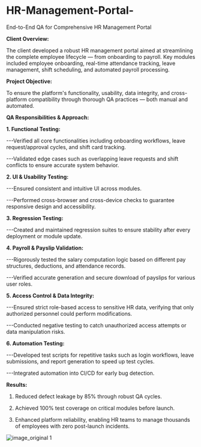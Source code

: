 # HR-Management-Portal-
End-to-End QA for Comprehensive HR Management Portal 

**Client Overview:**

The client developed a robust HR management portal aimed at streamlining the complete employee lifecycle — from onboarding to payroll. Key modules included employee onboarding, real-time attendance tracking, leave management, shift scheduling, and automated payroll processing.

**Project Objective:**

To ensure the platform's functionality, usability, data integrity, and cross-platform compatibility through thorough QA practices — both manual and automated.

**QA Responsibilities & Approach:**

**1. Functional Testing:**
   
---Verified all core functionalities including onboarding workflows, leave request/approval cycles, and shift card tracking.

---Validated edge cases such as overlapping leave requests and shift conflicts to ensure accurate system behavior.

**2. UI & Usability Testing:**
   
---Ensured consistent and intuitive UI across modules.

---Performed cross-browser and cross-device checks to guarantee responsive design and accessibility.

**3. Regression Testing:**
   
---Created and maintained regression suites to ensure stability after every deployment or module update.

**4. Payroll & Payslip Validation:**
   
---Rigorously tested the salary computation logic based on different pay structures, deductions, and attendance records.

---Verified accurate generation and secure download of payslips for various user roles.

**5. Access Control & Data Integrity:**
   
---Ensured strict role-based access to sensitive HR data, verifying that only authorized personnel could perform modifications.

---Conducted negative testing to catch unauthorized access attempts or data manipulation risks.

**6. Automation Testing:**
    
---Developed test scripts for repetitive tasks such as login workflows, leave submissions, and report generation to speed up test cycles.

---Integrated automation into CI/CD for early bug detection.

**Results:**

1. Reduced defect leakage by 85% through robust QA cycles.
   
2. Achieved 100% test coverage on critical modules before launch.

3. Enhanced platform reliability, enabling HR teams to manage thousands of employees with zero post-launch incidents.

   
![image_original 1](https://github.com/user-attachments/assets/9ff45ff2-01e4-4145-a01e-6d7db88a7ddc)
